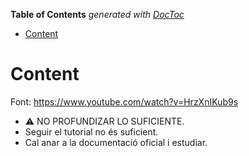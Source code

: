 <!-- START doctoc generated TOC please keep comment here to allow auto update -->
<!-- DON'T EDIT THIS SECTION, INSTEAD RE-RUN doctoc TO UPDATE -->
**Table of Contents**  *generated with [DocToc](https://github.com/thlorenz/doctoc)*

- [Content](#content)

<!-- END doctoc generated TOC please keep comment here to allow auto update -->

# Content

Font: <https://www.youtube.com/watch?v=HrzXnIKub9s>

- :warning: NO PROFUNDIZAR LO SUFICIENTE.
- Seguir el tutorial no és suficient.
- Cal anar a la documentació oficial i estudiar.
